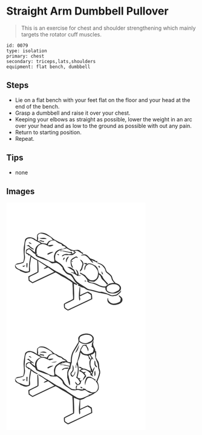 # Straight Arm Dumbbell Pullover
> This is an exercise for chest and shoulder strengthening which mainly targets the rotator cuff muscles.

``` 
id: 0079 
type: isolation 
primary: chest 
secondary: triceps,lats,shoulders 
equipment: flat bench, dumbbell 
``` 

## Steps

 - Lie on a flat bench with your feet flat on the floor and your head at the end of the bench.
 - Grasp a dumbbell and raise it over your chest.
 - Keeping your elbows as straight as possible, lower the weight in an arc over your head and as low to the ground as possible with out any pain.
 - Return to starting position.
 - Repeat.

## Tips

 - none

## Images

<svg width="368" height="300" viewBox="0 0 276 225" xmlns="http://www.w3.org/2000/svg">
  <g fill="#FFF">
    <path d="M0 0h276v225H0V0m61.24 63.96c-.55 3.33-.19 6.73-.32 10.09-.57-.06-1.7-.18-2.27-.25-2.86-3.46-7.56-4.43-11.78-5.12-3.98-.09-9.4 1.7-10.01 6.23-.86 4.37-1.6 8.77-2.2 13.19-1.67 9.72 2.49 19.84-1.26 29.32-3.36 1.46-6.88 2.6-10.57 2.77-2.7.5-6.41 2.56-5.51 5.85.25 5.98 7.65 6.06 11 9.71 2.89.94 5.62 2.36 8.54 3.21 3.3.6 6.46-.87 9.58-1.7 1.61-4.85-.52-9.87.53-14.77.56-5.11 1.7-10.13 2.33-15.23 1 .72 2 1.42 3 2.14 2.46 2.47 6.02 3.43 9.02 5.1.3 7.51.57 15.03.36 22.55-6.01 2.98-11.98 6.04-17.99 9.03 0 2.87.26 5.72.67 8.56 2.49 1.67 5.01 3.3 7.56 4.89 13.98-6.57 28-13.07 41.94-19.74 1.63-.59 3.51-2.1 5.22-.9 4.2 2.37 8.07 5.28 12.31 7.6 6.84 3.4 13.28 7.57 19.57 11.9.56 6.57.87 13.17.9 19.77-.01 4.26.99 8.55.28 12.79-5.71 3.46-12.15 5.6-17.75 9.24-.43 2.77-.17 5.63.35 8.37 2.09 2.14 4.77 3.65 7.38 5.06 3.57-.94 6.73-3.08 10.16-4.47 12.66-6.24 25.68-11.74 38.19-18.28-.12-3.47-.38-6.94-1.14-10.33-2.52-1.36-4.77-3.27-7.45-4.29-5.41 1.64-10.31 4.8-15.6 6.86.18-5.21.35-10.43.13-15.64l-1.01-.36c-.87 8.89-2.48 18.02-.46 26.87 3.04-1.99 1.13-5.58.68-8.39 5.08-2.56 10.3-4.82 15.46-7.2 2.28 1.42 4.75 2.63 6.72 4.47.41 2.36.44 4.77.56 7.17-15.4 7.19-30.7 14.62-46.19 21.63-1.86-1.32-3.8-2.52-5.57-3.95-.92-2.05-.29-4.45-.4-6.63 6.16-2.81 12.14-5.97 18.13-9.1.92-10.41-.44-20.81-.33-31.23 2.03 1 4.12 1.95 6.42 2.14l-.1-.92c-.16-.34-.48-1.01-.64-1.34-5.8-2.45-9.97-7.38-15.59-10.11-2.52-1.26-4.53-3.3-6.93-4.74-9.51-5.58-19.7-9.93-28.73-16.33-4.03-3.1-8.91-4.78-12.94-7.86-8.12-5.71-17.26-9.84-25.09-15.97-2.39-2.15-5.29-3.59-7.88-5.48l-2.48-.52c0-1.49-.05-2.98.08-4.46 1.53-1.21 3.25-2.16 4.82-3.32 4.79 2.42 7.3 7.88 12.51 9.82.16 5.97 6.77 6.73 10.99 8.81 5.02 1.63 9.87 3.76 15 5.01 2.67 1.39 4.56 4.05 7.53 4.92 2.97-.34 5.91-1.57 8.93-1.03 4.76 1.72 8.22 5.5 11.33 9.32.79.87.4 2.14.56 3.2 2.03 2.41 3.97 4.91 6.05 7.29 2.49 2.81 6.4 3.36 9.67 4.83 2.9 2.45 4.88 5.8 6.5 9.2 2.25 3.79 5.4 7.04 9.22 9.29-.26.18-.77.54-1.03.72-.02.2-.04.61-.06.81 3.44 1.18 6.35 3.6 9.98 4.24 3.46.41 5.42 3.91 8.78 4.54 5.78 1.22 11.57 2.42 17.25 4.1 7.38 2.34 15.28 2.47 22.61 5 3.6 1.55 7.25 4.05 11.37 3.29 3.37-.59 7.19-.65 9.73-3.29 2.37-2.3 5.99-4.16 5.77-7.98-2.49 2.4-4.92 4.89-7.71 6.96-2.24 1.79-5.24 1.88-7.93 2.48-3.96.99-7.12-2.26-10.8-3.03-3.81-1.89-8.03-2.79-12.11-3.83-5.88.67-11.34-2.01-16.97-3.19-4.23-1.25-9-1.2-12.65-3.96-6.91-4.97-14.98-8.42-20.96-14.62-3.3-3.94-5.19-8.88-8.57-12.77-3.04-1.76-6.73-2.09-9.66-4.08-2.9-2.66-5.06-6.02-6.54-9.66-3.41-6.7-10.64-9.77-16.46-13.95-.98-5.75-.8-13.03 4.25-16.93 4.84-4.39 11.71-4.74 17.61-6.93 3.19 1.61 6.64 2.9 9.23 5.46 2.61-1.52 6.81.13 5.58 3.76 1.14-1.38 2.08-2.91 2.89-4.51 5.94-.55 10.06 4.61 15.21 6.64.08-.81.16-1.63.23-2.44-4.02-.28-5.44-4.96-9.28-5.54-3.03-.79-6.14.08-9.11.72-1.43-.37-2.87-.72-4.31-1.05-3.84-2.09-8.39-3.36-10.88-7.25-3.16-1.75-6.18-3.72-9.01-5.99-5.33-1.92-10.12-4.91-15.15-7.44-4.28-4.36-9.64-7.31-14.65-10.71-5.82-2.91-14.39-4.29-18.64 1.89m45.71 30.79c.05.38.16 1.14.21 1.52 1.27-.18 2.53-.57 3.82-.43 6.26 2.23 13.12 2.26 19.19 5.16-2.04.45-4.07.88-6.1 1.34a14.41 14.41 0 0 0-13.47 2.48l-.08 1.91c1.81-1.03 3.6-2.06 5.4-3.11 2.45.19 4.91.35 7.36.02 2.53.1 5.07.32 7.61.21 3.04-1.01 5.39-3.38 7.44-5.74-.12-.25-.35-.75-.47-1-2.59.65-4.03 3.62-6.81 4.14-.34-1.28-.68-2.57-1.33-3.73-1.23-.04-2.36.89-3.62.43-6.4-1-12.67-2.82-19.15-3.2m-5.71 7.34c-.27 1.53 2.36 2.11 3.48 1.63.12-1.4-2.38-2.31-3.48-1.63m46.3 2.42c3.54.39 7.62-1.34 10.62 1.28 5.82 3.34 8.07 10.36 13.99 13.52.17-2.51-2.21-3.81-3.54-5.57 4.09 1.61 8.42 2.89 11.94 5.63 1.87 1.36 4.13 1.97 6.19 2.99 3.55 1.59 5.92 4.85 8.11 7.94 1.88 2.54 1.36 6.41 4.09 8.38 2.46 1.99 5.15 3.75 7.22 6.19 2.37 2.42 2.31 6.07 3.87 8.93 1.1 1.83 2.53 3.41 3.9 5.04-3.77.26-7.57.71-11.02 2.36-.89 1.08-2.12 1.69-3.36 2.26-1.15 1.43-2.51 2.85-4.54 2.41-8.63.83-15.13-6.42-23.43-7.21-3.4-.31-6.93-1.57-9.07-4.35 3.82 1.48 7.81 2.36 11.93 2.21 4.89-2.97 10.22-7.85 8.61-14.2 1.15.75 2.32 1.5 3.49 2.23 1.29 2.88 1.99 6.24 4.53 8.35 3.31 2.93 6.36 6.17 8.81 9.87.64-.65 1.27-1.29 1.9-1.95-3.86-5-9.42-9-11.38-15.23-1.97-1.92-3.37-4.59-6.19-5.39-2.5-4.9-1.59-12.16-7.58-14.6.61.04 1.85.11 2.47.15-6.23-1.93-12.47-8.33-19.21-4.3-.03-.4-.08-1.22-.1-1.63-2.02.03-4.03-.08-6.04-.21.66.76 1.32 1.51 2 2.25 1.24.12 2.5.32 3.71.61-4.7 1.9-4.55 7.4-4.63 11.61 2.43-2.6 1.42-6.8 4.06-9.19 1.77-1.94 4.28-3.79 7.06-3.05 6.57.79 11.42 6.08 14.56 11.52 2.32 4.43 1.59 9.73-.14 14.22-1.64 4.07-6.1 6.75-10.47 6.25-6.63.16-9.99-6.41-14.23-10.39-3.14-1.67-6.37-3.2-9.32-5.18.03.57.09 1.72.13 2.3 6.12 2.83 11.83 7.56 14.63 13.79l.67.06c-.45.05-1.36.16-1.82.21 1.23 3.62 5.42 3.82 8.51 4.77 5.95 1.17 11.34 4.01 16.77 6.57 3.51 1.69 7.49 1.93 11.32 2.31-.92 5.73 4.16 9.93 9.27 11 6.53 1.42 14.18.45 19.19-4.32 2.28-1.92 2.94-5.31 2.13-8.08-1.8-4.22-6.12-6.62-10.39-7.66-1.66-1.98-3.41-3.9-4.79-6.09-1.48-2.47-1.65-5.49-3.04-7.99-2.14-2.95-4.94-5.32-7.93-7.37-3.46-1.97-2.83-6.58-5.21-9.41-3.27-5.88-9.94-8.38-16.14-9.78.18-.88 1.54-1.99.6-2.82-.71-.82-1.71.18-2.49.35-2.8-3.5-7.35-4.17-11.27-5.72-2.54-1.69-3.95-4.68-6.62-6.25-3.55-2.82-8.78-1.87-12.33.38m-9.93 2.35c-3.7 1.91-7.89 3.77-10.05 7.55.11 4.35-.28 9.03 2.23 12.85.11.89 2.48 2.63 2.26.68-1.78-4.24-4.05-8.77-2.62-13.49 2.54-2.46 5.85-3.9 8.78-5.81 1.19.37 2.37.74 3.57 1.07-.38-2.02-2.03-3.57-4.17-2.85m-19.1 10.87c.22.04.67.1.89.13.05-4.33 2.93-7.49 4.82-11.1-4.91 1.25-6.62 6.43-5.71 10.97m-5.59-3.63c1.11-1.54 2.61-2.93 3.04-4.85-3.01-.65-3.27 2.72-3.04 4.85m33.48-1.49c1.1 3.36 5.07 5.62 4.58 9.44-.57 2.34-1.49 4.59-2.03 6.95-.38 2.79-3.76 4.6-2.65 7.63 1.83-1.9 4.24-3.75 4.59-6.57.4-2.77 1.45-5.36 2.34-7.99-.18-4.08-3.1-7.87-6.83-9.46m-16.33 2.82c-.91 1.23-.68 1.93.67 2.1.9-1.23.68-1.93-.67-2.1m52.91 9.92c-1 1.5 1.19 3.81 2.77 3.32.4-1.4-1.22-3.74-2.77-3.32m-62.24 1.98c4.1 2.57 8.46 4.7 12.29 7.68.51 1.24 1.02 2.49 1.53 3.74-1.62-.3-3.22-.6-4.83-.92-.41.21-1.24.64-1.65.85 5.42.23 9.24 4.27 13.86 6.51 1.93-.33 3.86-.63 5.81-.86-.7-.38-1.39-.76-2.08-1.15l-1.96 1.51c-.43-3.14-.85-6.39-2.25-9.28-1.14-1.4-2.7-2.35-4.11-3.44 1.52 3.33 4.55 6.73 3.03 10.62-2.77-2.75-4.37-6.36-6.01-9.84-2.3-1.51-4.4-3.34-6.91-4.51-2.15-.72-4.48-.68-6.72-.91m67.84 8.39c.69 2.29.06 6.28 3.3 6.46-.59-2.38-1.67-4.61-3.3-6.46m-33.79 19.74c1.42.4 2.85.77 4.3 1.1-.8-.9-1.62-1.78-2.48-2.61-.63.48-1.23.98-1.82 1.51m68.31 27.69c-.12 2.59 2.21 3.94 3.57 5.79.59 2.44-.33 4.81-1.13 7.07-5.28 3.21-12.14 5.36-18.03 2.56-2.91-2.01-6.18-5.05-5.48-8.96-.3-.1-.89-.31-1.19-.41-.27 2.19-.69 4.5.22 6.61 1.01 2.81 3.8 4.33 6.36 5.5 5.65 2.19 12.16 1.3 17.49-1.37 3.02-1.45 5.68-4.41 5.48-7.95.06-4.31-4.23-6.63-7.29-8.84z"/>
    <path d="M62.46 66.87c-.83-2.96 2.17-4.76 4.41-5.82 7.4-.17 13.73 3.85 20.04 7.11 2.33 1.24 3.6 3.64 5.19 5.63-2.6.68-5.16 1.5-7.7 2.4-1.36 1.94-2.93 3.74-4.39 5.62-3.42-1.46-7.3-1.01-10.74-2.03-1.43-2.67-4.8-3.21-7.23-4.67 1.37-2.61 1.43-5.49.42-8.24m2.8 3.59c4.5 2.33 9.91 1.34 14.81 1.63-3.83-4.16-9.93-1.5-14.81-1.63m.13 5.15c3.05 1.2 6.27 1.85 9.46 2.57-.19-1.04-.38-2.08-.56-3.11l-.21 1.27c-2.8-.17-6.47-3.43-8.69-.73zM40.57 72.56c2.01-1.99 5.13-1.35 7.65-2.09 2.06.52 4.11 1.17 5.88 2.38 4.37 2.81 9.05 5.08 13.69 7.4.02.21.04.63.05.84-3.8 1.9-7.7 4.27-9.52 8.31-1.67 2.79-1.35 6.11-1.47 9.22-3.91-2.74-7.32-6.14-11.44-8.58-2.15 1.21-4.4 2.24-6.48 3.56-.03 2.15-.42 4.31-.16 6.45.85 1.43 2.73 1.75 4.08 2.56.14.39.41 1.17.54 1.56 1.57.21 3.13.52 4.67.91-.7 4.62-1.96 9.14-2.47 13.8-1.03 5.51-.47 11.14-.74 16.71-6.57 2.88-12.71-1.79-18.82-3.63-3.97-1.31-7.81-4.23-8.04-8.74 5.35-1.58 11.02-1.94 16.12-4.39 2.09-4.28 3.5-9.2 2.61-13.97-1.17-6.78.35-13.59.41-20.38 0-4.18.68-8.61 3.44-11.92m3.8 6.29c1.14 2.27 3.66 2.57 5.85 3.15-1.62-1.63-3.21-3.74-5.85-3.15m-4.65 6.56c1.76.35 3.92.1 5.12 1.71 2.58 2.6 5.63 4.86 9.16 5.96l.4-1.19c-3.54-2.32-7.25-4.45-9.89-7.87-1.62.35-3.2.91-4.79 1.39m.23 34.45c.45 2.93-1.2 6.82 1.16 9.07.94-2.9.5-6 .87-8.99l-2.03-.08m-8.38 5.75c.93.61 1.88 1.2 2.84 1.77 1.18-1.03 2.38-2.03 3.57-3.05-2.15.38-4.29.77-6.41 1.28z"/>
    <path d="M82.56 84.52c.23-6.85 7.96-11.1 14.11-9.14 3.62 2.63 7.11 5.82 11.78 6.32l-.18 1.01 1.07-.44c.53 1.05 1.09 2.1 1.64 3.14 2.77.24 5.66 1.1 7.42 3.4-1.33.39-2.5 1.08-3.53 1.99-1.02.4-2.04.8-3.06 1.19-.71-.1-1.42-.19-2.12-.28-4.24.8-8.39 2.35-11.47 5.47-1.76 2.03-2.55 4.63-3.37 7.13-1.29 4.34 1.26 8.61-.04 12.97-6.56.63-11.96-3.96-17.73-6.34-4.05-2.79-9.18-2.75-13.29-5.37-2.9.3-2.26-2.67-2.73-4.55-.59.89-1.16 1.8-1.76 2.68.09-1.24.33-2.46.89-3.58-.94-5.66.19-12.37 5.08-15.97 3.59-3.34 9.23-2.56 13.32-.6 2.38 1.43 4.95 2.47 7.54 3.44 2.58-.64 5.26-1.19 7.42-2.86-3.63-1.24-7.31.55-10.99.39m-1.42 17.32l.92 1.16H83c3.41-1.98 7.34-3.03 10.48-5.46-4.41.23-9.01 1.18-12.34 4.3zM63.05 115.22c5.53 4.16 11.73 7.33 17.11 11.71-2.13 1.31-4.74 2.09-6.1 4.36 3.12-.53 5.96-1.96 8.86-3.12 3.94 3.07 8.2 5.7 12.01 8.94-14.23 6.93-28.66 13.43-42.92 20.3-2-1.46-4.58-2.4-6.02-4.48-.19-1.87-.67-3.89-.04-5.72 5.69-3.5 12.2-5.59 17.71-9.39.46-7.53.01-15.09-.61-22.6zM199.15 167.75c2.67-4.38 7.96-6.02 12.81-6.36 4.33-.18 9.38.86 11.99 4.65 2.04 2.87.38 7.07-2.77 8.34-3.89 1.61-7.71 4.57-12.16 3.75-3.53-.52-7.35-1.75-9.62-4.68-.41-1.87-.21-3.81-.25-5.7z"/>
  </g>
  <g fill="#333">
    <path d="M61.24 63.96c4.25-6.18 12.82-4.8 18.64-1.89 5.01 3.4 10.37 6.35 14.65 10.71 5.03 2.53 9.82 5.52 15.15 7.44 2.83 2.27 5.85 4.24 9.01 5.99 2.49 3.89 7.04 5.16 10.88 7.25 1.44.33 2.88.68 4.31 1.05 2.97-.64 6.08-1.51 9.11-.72 3.84.58 5.26 5.26 9.28 5.54-.07.81-.15 1.63-.23 2.44-5.15-2.03-9.27-7.19-15.21-6.64-.81 1.6-1.75 3.13-2.89 4.51 1.23-3.63-2.97-5.28-5.58-3.76-2.59-2.56-6.04-3.85-9.23-5.46-5.9 2.19-12.77 2.54-17.61 6.93-5.05 3.9-5.23 11.18-4.25 16.93 5.82 4.18 13.05 7.25 16.46 13.95 1.48 3.64 3.64 7 6.54 9.66 2.93 1.99 6.62 2.32 9.66 4.08 3.38 3.89 5.27 8.83 8.57 12.77 5.98 6.2 14.05 9.65 20.96 14.62 3.65 2.76 8.42 2.71 12.65 3.96 5.63 1.18 11.09 3.86 16.97 3.19 4.08 1.04 8.3 1.94 12.11 3.83 3.68.77 6.84 4.02 10.8 3.03 2.69-.6 5.69-.69 7.93-2.48 2.79-2.07 5.22-4.56 7.71-6.96.22 3.82-3.4 5.68-5.77 7.98-2.54 2.64-6.36 2.7-9.73 3.29-4.12.76-7.77-1.74-11.37-3.29-7.33-2.53-15.23-2.66-22.61-5-5.68-1.68-11.47-2.88-17.25-4.1-3.36-.63-5.32-4.13-8.78-4.54-3.63-.64-6.54-3.06-9.98-4.24.02-.2.04-.61.06-.81.26-.18.77-.54 1.03-.72-3.82-2.25-6.97-5.5-9.22-9.29-1.62-3.4-3.6-6.75-6.5-9.2-3.27-1.47-7.18-2.02-9.67-4.83-2.08-2.38-4.02-4.88-6.05-7.29-.16-1.06.23-2.33-.56-3.2-3.11-3.82-6.57-7.6-11.33-9.32-3.02-.54-5.96.69-8.93 1.03-2.97-.87-4.86-3.53-7.53-4.92-5.13-1.25-9.98-3.38-15-5.01-4.22-2.08-10.83-2.84-10.99-8.81-5.21-1.94-7.72-7.4-12.51-9.82-1.57 1.16-3.29 2.11-4.82 3.32-.13 1.48-.08 2.97-.08 4.46l2.48.52c2.59 1.89 5.49 3.33 7.88 5.48 7.83 6.13 16.97 10.26 25.09 15.97 4.03 3.08 8.91 4.76 12.94 7.86 9.03 6.4 19.22 10.75 28.73 16.33 2.4 1.44 4.41 3.48 6.93 4.74 5.62 2.73 9.79 7.66 15.59 10.11.16.33.48 1 .64 1.34l.1.92c-2.3-.19-4.39-1.14-6.42-2.14-.11 10.42 1.25 20.82.33 31.23-5.99 3.13-11.97 6.29-18.13 9.1.11 2.18-.52 4.58.4 6.63 1.77 1.43 3.71 2.63 5.57 3.95 15.49-7.01 30.79-14.44 46.19-21.63-.12-2.4-.15-4.81-.56-7.17-1.97-1.84-4.44-3.05-6.72-4.47-5.16 2.38-10.38 4.64-15.46 7.2.45 2.81 2.36 6.4-.68 8.39-2.02-8.85-.41-17.98.46-26.87l1.01.36c.22 5.21.05 10.43-.13 15.64 5.29-2.06 10.19-5.22 15.6-6.86 2.68 1.02 4.93 2.93 7.45 4.29.76 3.39 1.02 6.86 1.14 10.33-12.51 6.54-25.53 12.04-38.19 18.28-3.43 1.39-6.59 3.53-10.16 4.47-2.61-1.41-5.29-2.92-7.38-5.06-.52-2.74-.78-5.6-.35-8.37 5.6-3.64 12.04-5.78 17.75-9.24.71-4.24-.29-8.53-.28-12.79-.03-6.6-.34-13.2-.9-19.77-6.29-4.33-12.73-8.5-19.57-11.9-4.24-2.32-8.11-5.23-12.31-7.6-1.71-1.2-3.59.31-5.22.9-13.94 6.67-27.96 13.17-41.94 19.74-2.55-1.59-5.07-3.22-7.56-4.89-.41-2.84-.67-5.69-.67-8.56 6.01-2.99 11.98-6.05 17.99-9.03.21-7.52-.06-15.04-.36-22.55-3-1.67-6.56-2.63-9.02-5.1-1-.72-2-1.42-3-2.14-.63 5.1-1.77 10.12-2.33 15.23-1.05 4.9 1.08 9.92-.53 14.77-3.12.83-6.28 2.3-9.58 1.7-2.92-.85-5.65-2.27-8.54-3.21-3.35-3.65-10.75-3.73-11-9.71-.9-3.29 2.81-5.35 5.51-5.85 3.69-.17 7.21-1.31 10.57-2.77 3.75-9.48-.41-19.6 1.26-29.32.6-4.42 1.34-8.82 2.2-13.19.61-4.53 6.03-6.32 10.01-6.23 4.22.69 8.92 1.66 11.78 5.12.57.07 1.7.19 2.27.25.13-3.36-.23-6.76.32-10.09m1.22 2.91c1.01 2.75.95 5.63-.42 8.24 2.43 1.46 5.8 2 7.23 4.67 3.44 1.02 7.32.57 10.74 2.03 1.46-1.88 3.03-3.68 4.39-5.62 2.54-.9 5.1-1.72 7.7-2.4-1.59-1.99-2.86-4.39-5.19-5.63-6.31-3.26-12.64-7.28-20.04-7.11-2.24 1.06-5.24 2.86-4.41 5.82m-21.89 5.69c-2.76 3.31-3.44 7.74-3.44 11.92-.06 6.79-1.58 13.6-.41 20.38.89 4.77-.52 9.69-2.61 13.97-5.1 2.45-10.77 2.81-16.12 4.39.23 4.51 4.07 7.43 8.04 8.74 6.11 1.84 12.25 6.51 18.82 3.63.27-5.57-.29-11.2.74-16.71.51-4.66 1.77-9.18 2.47-13.8a41.4 41.4 0 0 0-4.67-.91c-.13-.39-.4-1.17-.54-1.56-1.35-.81-3.23-1.13-4.08-2.56-.26-2.14.13-4.3.16-6.45 2.08-1.32 4.33-2.35 6.48-3.56 4.12 2.44 7.53 5.84 11.44 8.58.12-3.11-.2-6.43 1.47-9.22 1.82-4.04 5.72-6.41 9.52-8.31-.01-.21-.03-.63-.05-.84-4.64-2.32-9.32-4.59-13.69-7.4-1.77-1.21-3.82-1.86-5.88-2.38-2.52.74-5.64.1-7.65 2.09m41.99 11.96c3.68.16 7.36-1.63 10.99-.39-2.16 1.67-4.84 2.22-7.42 2.86-2.59-.97-5.16-2.01-7.54-3.44-4.09-1.96-9.73-2.74-13.32.6-4.89 3.6-6.02 10.31-5.08 15.97-.56 1.12-.8 2.34-.89 3.58.6-.88 1.17-1.79 1.76-2.68.47 1.88-.17 4.85 2.73 4.55 4.11 2.62 9.24 2.58 13.29 5.37 5.77 2.38 11.17 6.97 17.73 6.34 1.3-4.36-1.25-8.63.04-12.97.82-2.5 1.61-5.1 3.37-7.13 3.08-3.12 7.23-4.67 11.47-5.47.7.09 1.41.18 2.12.28 1.02-.39 2.04-.79 3.06-1.19 1.03-.91 2.2-1.6 3.53-1.99-1.76-2.3-4.65-3.16-7.42-3.4-.55-1.04-1.11-2.09-1.64-3.14l-1.07.44.18-1.01c-4.67-.5-8.16-3.69-11.78-6.32-6.15-1.96-13.88 2.29-14.11 9.14m-19.51 30.7c.62 7.51 1.07 15.07.61 22.6-5.51 3.8-12.02 5.89-17.71 9.39-.63 1.83-.15 3.85.04 5.72 1.44 2.08 4.02 3.02 6.02 4.48 14.26-6.87 28.69-13.37 42.92-20.3-3.81-3.24-8.07-5.87-12.01-8.94-2.9 1.16-5.74 2.59-8.86 3.12 1.36-2.27 3.97-3.05 6.1-4.36-5.38-4.38-11.58-7.55-17.11-11.71z"/>
    <path d="M65.26 70.46c4.88.13 10.98-2.53 14.81 1.63-4.9-.29-10.31.7-14.81-1.63zM65.39 75.61c2.22-2.7 5.89.56 8.69.73l.21-1.27c.18 1.03.37 2.07.56 3.11-3.19-.72-6.41-1.37-9.46-2.57zM44.37 78.85c2.64-.59 4.23 1.52 5.85 3.15-2.19-.58-4.71-.88-5.85-3.15zM39.72 85.41c1.59-.48 3.17-1.04 4.79-1.39 2.64 3.42 6.35 5.55 9.89 7.87l-.4 1.19c-3.53-1.1-6.58-3.36-9.16-5.96-1.2-1.61-3.36-1.36-5.12-1.71zM106.95 94.75c6.48.38 12.75 2.2 19.15 3.2 1.26.46 2.39-.47 3.62-.43.65 1.16.99 2.45 1.33 3.73 2.78-.52 4.22-3.49 6.81-4.14.12.25.35.75.47 1-2.05 2.36-4.4 4.73-7.44 5.74-2.54.11-5.08-.11-7.61-.21-2.45.33-4.91.17-7.36-.02-1.8 1.05-3.59 2.08-5.4 3.11l.08-1.91a14.41 14.41 0 0 1 13.47-2.48c2.03-.46 4.06-.89 6.1-1.34-6.07-2.9-12.93-2.93-19.19-5.16-1.29-.14-2.55.25-3.82.43-.05-.38-.16-1.14-.21-1.52zM81.14 101.84c3.33-3.12 7.93-4.07 12.34-4.3-3.14 2.43-7.07 3.48-10.48 5.46h-.94l-.92-1.16zM101.24 102.09c1.1-.68 3.6.23 3.48 1.63-1.12.48-3.75-.1-3.48-1.63zM147.54 104.51c3.55-2.25 8.78-3.2 12.33-.38 2.67 1.57 4.08 4.56 6.62 6.25 3.92 1.55 8.47 2.22 11.27 5.72.78-.17 1.78-1.17 2.49-.35.94.83-.42 1.94-.6 2.82 6.2 1.4 12.87 3.9 16.14 9.78 2.38 2.83 1.75 7.44 5.21 9.41 2.99 2.05 5.79 4.42 7.93 7.37 1.39 2.5 1.56 5.52 3.04 7.99 1.38 2.19 3.13 4.11 4.79 6.09 4.27 1.04 8.59 3.44 10.39 7.66.81 2.77.15 6.16-2.13 8.08-5.01 4.77-12.66 5.74-19.19 4.32-5.11-1.07-10.19-5.27-9.27-11-3.83-.38-7.81-.62-11.32-2.31-5.43-2.56-10.82-5.4-16.77-6.57-3.09-.95-7.28-1.15-8.51-4.77.46-.05 1.37-.16 1.82-.21l-.67-.06c-2.8-6.23-8.51-10.96-14.63-13.79-.04-.58-.1-1.73-.13-2.3 2.95 1.98 6.18 3.51 9.32 5.18 4.24 3.98 7.6 10.55 14.23 10.39 4.37.5 8.83-2.18 10.47-6.25 1.73-4.49 2.46-9.79.14-14.22-3.14-5.44-7.99-10.73-14.56-11.52-2.78-.74-5.29 1.11-7.06 3.05-2.64 2.39-1.63 6.59-4.06 9.19.08-4.21-.07-9.71 4.63-11.61a27.33 27.33 0 0 0-3.71-.61c-.68-.74-1.34-1.49-2-2.25 2.01.13 4.02.24 6.04.21.02.41.07 1.23.1 1.63 6.74-4.03 12.98 2.37 19.21 4.3-.62-.04-1.86-.11-2.47-.15 5.99 2.44 5.08 9.7 7.58 14.6 2.82.8 4.22 3.47 6.19 5.39 1.96 6.23 7.52 10.23 11.38 15.23-.63.66-1.26 1.3-1.9 1.95-2.45-3.7-5.5-6.94-8.81-9.87-2.54-2.11-3.24-5.47-4.53-8.35-1.17-.73-2.34-1.48-3.49-2.23 1.61 6.35-3.72 11.23-8.61 14.2-4.12.15-8.11-.73-11.93-2.21 2.14 2.78 5.67 4.04 9.07 4.35 8.3.79 14.8 8.04 23.43 7.21 2.03.44 3.39-.98 4.54-2.41 1.24-.57 2.47-1.18 3.36-2.26 3.45-1.65 7.25-2.1 11.02-2.36-1.37-1.63-2.8-3.21-3.9-5.04-1.56-2.86-1.5-6.51-3.87-8.93-2.07-2.44-4.76-4.2-7.22-6.19-2.73-1.97-2.21-5.84-4.09-8.38-2.19-3.09-4.56-6.35-8.11-7.94-2.06-1.02-4.32-1.63-6.19-2.99-3.52-2.74-7.85-4.02-11.94-5.63 1.33 1.76 3.71 3.06 3.54 5.57-5.92-3.16-8.17-10.18-13.99-13.52-3-2.62-7.08-.89-10.62-1.28m51.61 63.24c.04 1.89-.16 3.83.25 5.7 2.27 2.93 6.09 4.16 9.62 4.68 4.45.82 8.27-2.14 12.16-3.75 3.15-1.27 4.81-5.47 2.77-8.34-2.61-3.79-7.66-4.83-11.99-4.65-4.85.34-10.14 1.98-12.81 6.36zM137.61 106.86c2.14-.72 3.79.83 4.17 2.85-1.2-.33-2.38-.7-3.57-1.07-2.93 1.91-6.24 3.35-8.78 5.81-1.43 4.72.84 9.25 2.62 13.49.22 1.95-2.15.21-2.26-.68-2.51-3.82-2.12-8.5-2.23-12.85 2.16-3.78 6.35-5.64 10.05-7.55zM118.51 117.73c-.91-4.54.8-9.72 5.71-10.97-1.89 3.61-4.77 6.77-4.82 11.1-.22-.03-.67-.09-.89-.13zM112.92 114.1c-.23-2.13.03-5.5 3.04-4.85-.43 1.92-1.93 3.31-3.04 4.85z"/>
    <path d="M146.4 112.61c3.73 1.59 6.65 5.38 6.83 9.46-.89 2.63-1.94 5.22-2.34 7.99-.35 2.82-2.76 4.67-4.59 6.57-1.11-3.03 2.27-4.84 2.65-7.63.54-2.36 1.46-4.61 2.03-6.95.49-3.82-3.48-6.08-4.58-9.44zM130.07 115.43c1.35.17 1.57.87.67 2.1-1.35-.17-1.58-.87-.67-2.1zM39.95 119.86l2.03.08c-.37 2.99.07 6.09-.87 8.99-2.36-2.25-.71-6.14-1.16-9.07zM31.57 125.61c2.12-.51 4.26-.9 6.41-1.28-1.19 1.02-2.39 2.02-3.57 3.05-.96-.57-1.91-1.16-2.84-1.77zM182.98 125.35c1.55-.42 3.17 1.92 2.77 3.32-1.58.49-3.77-1.82-2.77-3.32zM120.74 127.33c2.24.23 4.57.19 6.72.91 2.51 1.17 4.61 3 6.91 4.51 1.64 3.48 3.24 7.09 6.01 9.84 1.52-3.89-1.51-7.29-3.03-10.62 1.41 1.09 2.97 2.04 4.11 3.44 1.4 2.89 1.82 6.14 2.25 9.28l1.96-1.51c.69.39 1.38.77 2.08 1.15-1.95.23-3.88.53-5.81.86-4.62-2.24-8.44-6.28-13.86-6.51.41-.21 1.24-.64 1.65-.85 1.61.32 3.21.62 4.83.92-.51-1.25-1.02-2.5-1.53-3.74-3.83-2.98-8.19-5.11-12.29-7.68zM188.58 135.72c1.63 1.85 2.71 4.08 3.3 6.46-3.24-.18-2.61-4.17-3.3-6.46zM154.79 155.46c.59-.53 1.19-1.03 1.82-1.51.86.83 1.68 1.71 2.48 2.61-1.45-.33-2.88-.7-4.3-1.1zM223.1 183.15c3.06 2.21 7.35 4.53 7.29 8.84.2 3.54-2.46 6.5-5.48 7.95-5.33 2.67-11.84 3.56-17.49 1.37-2.56-1.17-5.35-2.69-6.36-5.5-.91-2.11-.49-4.42-.22-6.61.3.1.89.31 1.19.41-.7 3.91 2.57 6.95 5.48 8.96 5.89 2.8 12.75.65 18.03-2.56.8-2.26 1.72-4.63 1.13-7.07-1.36-1.85-3.69-3.2-3.57-5.79z"/>
  </g>
</svg>

<svg width="368" height="300" viewBox="0 0 276 225" xmlns="http://www.w3.org/2000/svg">
  <g fill="#FFF">
    <path d="M0 0h276v225H0V0m143.26 41.31c-1.85 3.53 1.51 7.73-1.06 10.96-3.13 4.92-5.95 10.02-8.99 15-4.33 7.08-5.57 15.59-5.43 23.76-2.11-.24-4.43-.15-6.27-1.36-1.49-1.59-2.42-3.82-4.63-4.56-2.72-1.1-4.77-3.24-7.14-4.86-3.44-1.48-7.17-2.46-10.02-5.03-5.65-1.28-8.7-6.64-13.72-9.09-4.7-3.43-9.92-6.76-16-6.49-3.6-.64-6.55 1.77-8.73 4.32-.56 3.48-.21 7.04-.49 10.55-3.26-1.63-5.98-4.26-9.68-4.96-4.61-1.77-10.79-.87-13.67 3.4-1.73 7.2-3.09 14.58-3.23 22 .59 7.66 1.76 15.57-.87 23.01-3.5.73-6.88 1.97-10.46 2.28-2.72.44-6.28 2.52-5.49 5.77.04 5.95 7.56 6.13 10.89 9.69 2.92 1.04 5.7 2.44 8.69 3.27 3.14.49 6.32-.57 9.15-1.84 2.07-3.38.41-7.57.5-11.27.57-6.23 1.7-12.41 2.92-18.54 1.38 1.09 2.77 2.17 4.07 3.36 2.5 1.11 4.87 2.47 7.26 3.78.53-.42 1.06-.85 1.59-1.27-8.26-3.38-14.16-10.63-22.43-13.96.02-1.35 0-2.71.13-4.06 1.52-1.26 3.26-2.22 4.85-3.39 4.09 2.16 6.34 6.55 10.42 8.78 2.88 1.23 2.4 5.3 5.22 6.61 7.38 3.29 15.02 6.05 22.77 8.31 1.71.76 3.02 2.16 4.48 3.29 4.2.43 8.42.44 12.62.06 1.99 1.98 4.58 3.21 6.52 5.25 2.14 2.31 5.1 4.48 4.89 7.97 3.52 5.66 9.88 8.21 15.03 12.07 3.75 2.88 8.83 2.51 13.19 1.53 3.38-.77 6.51 1.81 9.9 1.31 2.05-.33 4.06-.86 6.09-1.3 4.68 3.12 9.52 6.82 15.46 6.68-3.03 1.31-6.08 3.07-9.52 2.29.57.28 1.71.82 2.28 1.1-5.44 2.16-10.51 5.45-16.38 6.38-2.86.85-5.81-.27-8.32-1.63-6.18-3.52-12.2-7.33-18.05-11.38-4.52-3.98-10.14-6.31-15.29-9.33-9.92-4.27-18.25-11.32-27.83-16.17-5.05-3.43-10.11-6.88-15.57-9.63 1.04 1.93 2.54 3.55 4.55 4.47 4.68 2.29 8.57 5.81 13 8.49-2.35 1.16-4.97 2.07-6.52 4.34 3.17-.43 6.01-1.92 8.93-3.1 4.08 2.97 8.18 5.93 12.26 8.91-14.35 6.82-28.78 13.49-43.12 20.33-1.91-1.24-3.91-2.35-5.66-3.81-.76-1.98-.91-4.37-.39-6.42 5.72-3.44 12.17-5.61 17.73-9.34.35-7.32.16-14.71-.68-21.99-.71-1.95-1.51 1.01-1.47 1.74-.02 6.47.4 12.94.21 19.41-6 3.02-11.99 6.07-18.02 9.04-.03 2.88.16 5.75.63 8.6 2.49 1.66 5 3.3 7.55 4.88 13.49-6.34 27.02-12.58 40.45-19.04 1.8-.78 3.54-1.81 5.49-2.12 5.02 2.34 9.32 6.01 14.27 8.52 6.58 3.21 12.5 7.55 18.77 11.3 1.07 10.9 1.05 21.87 1.47 32.8-5.94 3.19-12.29 5.66-18 9.24-.41 2.77-.14 5.63.41 8.36 2.11 2.14 4.8 3.67 7.43 5.08 2.53-.7 4.78-2.12 7.18-3.16 13.63-6.58 27.45-12.76 41.03-19.46-.08-3.51-.33-7.03-1.04-10.48-2.5-1.42-4.84-3.14-7.45-4.35-5.42 1.73-10.35 4.79-15.62 6.93.27-5.91.11-11.82.25-17.73 3.28-.78 6.5-1.83 9.35-3.69 6.41-3.61 13.94-5.25 19.68-9.97 3.07-1.86 6.32-4.15 7.37-7.79 1.06-5.09-.02-10.43-2.41-15 1.91-5.27 4.4-10.39 5.44-15.94.75-3.78-.47-7.5-1.75-11.01.16-4.02-.37-8.02-1.37-11.9-2.07-2.91-3.67-6.12-5.47-9.19 1.15-3.8.69-7.76.77-11.65l-1.68-.24c.7-4.88-3.6-8.3-4.13-12.91-.49-2.48.54-4.9.89-7.32-2.81 2.42-4.35 5.85-3.44 9.56-.44.45-.89.9-1.33 1.34 1.46 1.38 3.15 2.58 4.28 4.27.5 2.36-.34 4.67-1.05 6.89-4.66 2.89-10.36 5.1-15.88 3.61-3.87-.71-6.06-4.37-8.23-7.28 1.43-3.16 3.26-6.12 5.2-9l3.99-.06c3.03 3.06 4.34 7.14 5.23 11.25 2.48-3.99-.67-8.36-3.22-11.42.28-.46.85-1.38 1.14-1.84-2.69.36-5.41.46-8.08.9-2.31 4-5.98 7.87-5.55 12.82l-.74-.37c-1.16 7.13-3.41 13.99-5.08 20.99-1.89 3.45-2.64 7.28-3.13 11.14.28.06.85.19 1.13.25.12-2.4.33-4.79.74-7.16 4.66 7.42 1.91 16.74.25 24.71-.28.39-.84 1.17-1.13 1.56 3.87 2.03 5.87 5.91 7.79 9.62-.92 1.87-2.45 3.25-4.15 4.39-1.94-1.72-3.48-3.8-5.19-5.73-.5 3.13 1.63 5.57 4.26 6.84 2.45.6 4.14-1.55 6-2.71.49-1.76 1.07-3.48 1.59-5.23.72-.6 1.44-1.21 2.16-1.81-.29-.04-.87-.13-1.16-.17-.38.49-1.16 1.47-1.55 1.96a65.078 65.078 0 0 1-3.51-3.54l2.28-.52c-.26-.47-.79-1.41-1.05-1.89-.36.2-1.08.58-1.44.78-1.12-.88-2.25-1.74-3.37-2.61 2.75-7.99 3.24-16.74 1.44-24.99-.54-2.57-1.33-5.33.02-7.79 2.34-5.19 4.15-10.64 4.57-16.36 1.48 2.25 3.63 3.96 6.12 4.97 3.01 1.47 6.66.76 9.55 2.57.5 2.31 1.24 4.55 1.95 6.79.74-.51 1.47-1.02 2.2-1.55-1.09-1.95-2.19-3.9-3.41-5.76.4-.49 1.21-1.45 1.61-1.93 1.33 1.84 2.54 3.75 3.86 5.6-1.34 2.36-3.26 4.47-3.9 7.18-.51 3.61-.03 7.3.91 10.82-.4-.24-1.19-.7-1.59-.93 3.18 1.87 2.57 6.06 3.56 9.11-5.11-.28-8.89-4.48-14.03-4.57-3.64.01-5.95-4.71-9.7-3.36l-.2 1.02c1.86.85 3.75 1.67 5.59 2.58-1.14.85-2.3 1.67-3.31 2.68-.51.22-1.54.65-2.05.87.3 1.46 2.06 1.67 3.17 2.31 3.75 1.33 6.11 4.73 8.67 7.58-1.57 3.03-4.04 5.78-4 9.41 2.3-2.63 4.35-5.47 6.53-8.2-1.11-2.01-2.29-3.97-3.59-5.86 1.09-.89 2.15-1.81 3.21-2.74-1.74.19-3.44.52-5.13.91-1.87-1.34-3.85-2.5-5.86-3.6 2.88-1.32 6.09-2.63 9.24-1.34 4.51 1.83 9.18 4.48 11.41 9.03-.86.18-1.73.35-2.59.52 2.52.93 4.7 2.55 7.06 3.82-.59-1.26-1.22-2.49-1.88-3.7.9-1.72 1.38-3.61 1.76-5.51.71-3.41 2.84-6.37 3.23-9.88-2.41 2.31-3.48 5.58-5.35 8.29.09-.9.26-2.71.35-3.61-.35-.41-1.07-1.22-1.42-1.63-.42-1.32-.85-2.62-1.31-3.91-1.41-3.58-.76-7.32-.33-11 .9-1.52 1.68-3.1 2.45-4.69.7.6 2.12 1.79 2.83 2.39-.41-3.1-2.42-5.52-4.66-7.53-.08-.84-.15-1.67-.2-2.51 3.29-.42 6.21-2.35 7.65-5.38 1.53 3.3.53 7 .94 10.47 1.05 4.55 3.4 8.66 4.84 13.08.91 3.35.41 6.93 1.52 10.24.64 2.5 1.93 5.01 1.38 7.65-.93 5.35-3.05 10.38-5.11 15.37l-1.74 1.8c5.82 4.8 6.54 14.88.55 19.81-3.44 1.58-7.78 2.71-11.16.35-3.08-2.32-7.8-1.91-9.71-5.68-1.81-.39-3.64-.75-5.47-1.03.33.51.99 1.52 1.31 2.03-4.31.27-8.53-.71-12.82-.98-.37-.48-.73-.97-1.09-1.45 1.22-1.84 1.61-4.01 1.45-6.19-1.81 1.61-3.21 4.11-2.14 6.54-.03.54-.1 1.64-.13 2.19-3.5-.33-7.36-.22-10.34-2.39-3.92-2.62-8.07-5.12-11.1-8.82-1.9-2.29-2.54-5.34-4.4-7.66-3.49-5.1-9.54-7.29-14.05-11.28l-.88.18c-.94-4.68-.65-9.82 1.4-14.16 3.83-6.17 11.39-7.32 17.76-9.31 3.47-1.06 6.58 1.44 9.93 2-.24 1.6-.46 3.2-.65 4.81-6.2-1.37-12.42-2.83-18.77-3.23.03.35.09 1.04.13 1.39 1.85-.19 3.77-.58 5.56.16 4.08 1.56 8.58 1.3 12.63 3-1.58 4.14-4.27 8.03-4.33 12.6-.08 3.11 0 6.21-.14 9.32 2.23 4.98 2.13 10.85 5.2 15.42 1.62-6.36-1.74-12.49-2.47-18.74-1.65-4.34-.47-8.97 1.72-12.88l1.52-.88c1.02-4.38 1.54-8.88 3.15-13.1-.23-8.66 1.17-17.75 6.38-24.92 3.12-5.03 6.89-9.92 8.05-15.86 7.13 6.23 18.8 6.12 26.02.15 3.26-2.32 4.11-7.38 1.64-10.55-3.54-5.09-10.34-6.41-16.14-5.69-4.85.65-10.1 2.61-12.61 7.09m-6.7 31.07c5.6-3.61 6.63-10.65 8.21-16.59-2.87 5.46-5.49 11.06-8.21 16.59m38.47 15.07c-.2 3.23-.99 6.8.71 9.77.93 1.66 2.31 4.19 4.61 3.17-1.29-2.37-3.64-4.42-3.59-7.32-.1-2-.11-4.15-1.73-5.62m-43.42 8.97c-.24 3.22.14 6.45-.08 9.67-.94 3.2-5.31 5.2-4.1 9.04.25 2.1 2.3 4.92 4.57 4.11 2.98-2.66 5.29-6.33 4.59-10.5-1.19 3.21-1.86 6.78-4.67 9.06-1.54-1.19-3.29-2.61-2.89-4.82 1.24-2.11 3.3-3.71 4.13-6.06.5-3.54.72-7.49-1.55-10.5m-20.98 8.37l-.12 1.92c1.8-1.01 3.59-2.04 5.38-3.08 1.67.09 3.36.23 5.04.14 1.03-.18 3.27-.8 1.79-2.09-4.31-.43-8.65.35-12.09 3.11m64.2 13.69c3.55-2.3 1.4-7.34 1.51-10.81-2.99 2.73-1.1 7.28-1.51 10.81m-15.65 2.49c-1.84 3.33-3.2 7.05-3.47 10.87l-1.76.2c.46.02 1.38.04 1.84.05.15 1.5.3 3.01.51 4.5.71-4.95 2.03-10.16 5.05-14.19 5.33-2.14 11.15 1.13 14.76 5.06.53-.57 1.05-1.14 1.58-1.72-3.21-2.15-6.86-3.52-10.04-5.72-2.86-.71-6.01-1.03-8.47.95m-12.2 18.53c-.36 1.81 2.64 3.1 4.13 2.49 0-1.56-2.69-2.82-4.13-2.49z"/>
    <path d="M147.71 39.62c4.57-2.79 10.23-4.13 15.5-2.79 3.25.73 6.68 2.68 7.65 6.09.5 2.89-1.41 5.6-4.01 6.68-3.51 1.46-6.88 3.92-10.87 3.59-4.16-.18-8.21-1.96-11.06-5.01.09-3.07.01-6.55 2.79-8.56zM63.83 62.72c2.6-2.01 6.06-1.63 9.06-.97 4.83 1.19 9.01 3.97 13.46 6.07 2.59 1.24 4.05 3.76 5.74 5.93-2.59.7-5.15 1.54-7.68 2.44-1.37 1.93-2.93 3.71-4.39 5.56-3.34-1.12-6.84-1.49-10.34-1.44-1.31-3.06-4.98-3.63-7.57-5.22 2.94-3.93-1.73-8.85 1.72-12.37m2.61 8.55c4.55.75 9.17.9 13.77.83-3.64-3.65-9.45-2.58-13.77-.83m-.9 3.03c1.68 3.37 6.08 2.76 9.16 3.81l-.24-2.17c-3.02-.3-5.94-1.15-8.92-1.64zM40.59 72.52c2.05-1.93 5.17-1.32 7.69-2.06 7.41 2.22 13.36 7.69 20.71 10.18-4.27 1.82-8.55 4.41-10.64 8.74-1.67 2.79-1.39 6.13-1.33 9.24-2.24-1.51-4.37-3.17-6.53-4.79-.34-.7-1.03-2.12-1.37-2.83 1.83.79 3.68 1.49 5.57 2.11-1.03-2.24-3.36-3.16-5.27-4.47-2-1.26-3.52-3.11-5.12-4.82-1.51.62-3.03 1.18-4.57 1.72 3.86-.71 6.06 2.74 8.82 4.68-.53.33-1.05.66-1.58.99-2.69-2.04-5.58 1.34-8.08 2.42-.09 2.12-.3 4.24-.22 6.36 1.04 1.33 2.73 1.89 4.14 2.71.16.37.48 1.1.65 1.46 1.49.22 3.06.31 4.41 1.09-.31 4.34-1.77 8.52-2.19 12.86-1.06 5.79-.61 11.69-.86 17.54-6.56 2.72-12.64-1.85-18.74-3.67-4-1.28-7.81-4.25-8.15-8.74 5.38-1.62 11.11-1.96 16.22-4.47 2.02-4.28 3.55-9.14 2.57-13.89-1.06-7 .31-14.02.45-21.03 0-4 .79-8.19 3.42-11.33m3.74 6.28c1.21 2.21 3.67 2.66 5.89 3.2-1.65-1.61-3.23-3.71-5.89-3.2m-4.42 41.03c-.01 2.77-.02 5.54-.01 8.32.42.1 1.24.31 1.66.41.11-2.89.14-5.78.36-8.66-.5-.02-1.51-.05-2.01-.07m-8.46 5.86c.81.57 1.65 1.08 2.53 1.53 1.49-.78 2.81-1.82 4.16-2.81-2.25.31-4.49.73-6.69 1.28z"/>
    <path d="M82.51 84.54c.38-6.83 7.79-11 14.04-9.25 2.87 1.94 5.44 4.39 8.72 5.67 2.65.16 5.03 1.32 6.26 3.76 2.4 1.13 4.86 2.18 7.04 3.7-2.15.33-4.33.41-6.48.73-4.92 1.11-8.85 4.44-12.93 7.2-2.5 1.93-3.34 5.17-4.35 8.01-1.19 4.34 1.33 8.61-.03 12.95-6.33.56-11.57-3.71-17.11-6.07-4.92-3.02-10.76-3.71-15.84-6.39-.61-3.01-1.98-5.86-2.06-8.97.13-5.83 3.45-11.94 9.22-13.87 6.33-1.33 11.48 3.1 17.13 4.98 2.6-.64 5.26-1.25 7.52-2.78-3.65-1.41-7.4.49-11.13.33m6.34 6.65c3.88.14 8.31.72 11.58-1.87-3.87.57-7.71 1.32-11.58 1.87m-7.87 10.82c.49.26 1.46.79 1.95 1.06 3.48-1.99 7.39-3.18 10.66-5.52-4.53.2-9.26 1.17-12.61 4.46z"/>
    <path d="M111.22 91.19c3.1-1.48.02 3.26 0 0zM166.39 108.98c1.24.48 2.54.86 3.72 1.49-.04.89-.13 2.67-.17 3.56-1.23-1.65-2.35-3.38-3.55-5.05zM134 160.8c3.7 1.89 7.63 3.27 11.57 4.56-.87 9.52-2.73 19.24-.62 28.72 2.87-2.21 1.04-5.9 1.21-8.89 4.99-2.23 9.95-4.55 14.93-6.8 2.25 1.48 4.88 2.57 6.73 4.57.38 2.34.4 4.72.54 7.08-15.38 7.2-30.68 14.55-46.12 21.63-1.97-1.52-4.44-2.56-5.99-4.53-.26-2-.12-4.03-.08-6.03 6.15-2.85 12.17-5.98 18.16-9.14.93-10.39-.5-20.76-.33-31.17z"/>
  </g>
  <g fill="#333">
    <path d="M143.26 41.31c2.51-4.48 7.76-6.44 12.61-7.09 5.8-.72 12.6.6 16.14 5.69 2.47 3.17 1.62 8.23-1.64 10.55-7.22 5.97-18.89 6.08-26.02-.15-1.16 5.94-4.93 10.83-8.05 15.86-5.21 7.17-6.61 16.26-6.38 24.92-1.61 4.22-2.13 8.72-3.15 13.1l-1.52.88c-2.19 3.91-3.37 8.54-1.72 12.88.73 6.25 4.09 12.38 2.47 18.74-3.07-4.57-2.97-10.44-5.2-15.42.14-3.11.06-6.21.14-9.32.06-4.57 2.75-8.46 4.33-12.6-4.05-1.7-8.55-1.44-12.63-3-1.79-.74-3.71-.35-5.56-.16-.04-.35-.1-1.04-.13-1.39 6.35.4 12.57 1.86 18.77 3.23.19-1.61.41-3.21.65-4.81-3.35-.56-6.46-3.06-9.93-2-6.37 1.99-13.93 3.14-17.76 9.31-2.05 4.34-2.34 9.48-1.4 14.16l.88-.18c4.51 3.99 10.56 6.18 14.05 11.28 1.86 2.32 2.5 5.37 4.4 7.66 3.03 3.7 7.18 6.2 11.1 8.82 2.98 2.17 6.84 2.06 10.34 2.39.03-.55.1-1.65.13-2.19-1.07-2.43.33-4.93 2.14-6.54.16 2.18-.23 4.35-1.45 6.19.36.48.72.97 1.09 1.45 4.29.27 8.51 1.25 12.82.98-.32-.51-.98-1.52-1.31-2.03 1.83.28 3.66.64 5.47 1.03 1.91 3.77 6.63 3.36 9.71 5.68 3.38 2.36 7.72 1.23 11.16-.35 5.99-4.93 5.27-15.01-.55-19.81l1.74-1.8c2.06-4.99 4.18-10.02 5.11-15.37.55-2.64-.74-5.15-1.38-7.65-1.11-3.31-.61-6.89-1.52-10.24-1.44-4.42-3.79-8.53-4.84-13.08-.41-3.47.59-7.17-.94-10.47-1.44 3.03-4.36 4.96-7.65 5.38.05.84.12 1.67.2 2.51 2.24 2.01 4.25 4.43 4.66 7.53-.71-.6-2.13-1.79-2.83-2.39-.77 1.59-1.55 3.17-2.45 4.69-.43 3.68-1.08 7.42.33 11 .46 1.29.89 2.59 1.31 3.91.35.41 1.07 1.22 1.42 1.63-.09.9-.26 2.71-.35 3.61 1.87-2.71 2.94-5.98 5.35-8.29-.39 3.51-2.52 6.47-3.23 9.88-.38 1.9-.86 3.79-1.76 5.51.66 1.21 1.29 2.44 1.88 3.7-2.36-1.27-4.54-2.89-7.06-3.82.86-.17 1.73-.34 2.59-.52-2.23-4.55-6.9-7.2-11.41-9.03-3.15-1.29-6.36.02-9.24 1.34 2.01 1.1 3.99 2.26 5.86 3.6 1.69-.39 3.39-.72 5.13-.91-1.06.93-2.12 1.85-3.21 2.74 1.3 1.89 2.48 3.85 3.59 5.86-2.18 2.73-4.23 5.57-6.53 8.2-.04-3.63 2.43-6.38 4-9.41-2.56-2.85-4.92-6.25-8.67-7.58-1.11-.64-2.87-.85-3.17-2.31.51-.22 1.54-.65 2.05-.87 1.01-1.01 2.17-1.83 3.31-2.68-1.84-.91-3.73-1.73-5.59-2.58l.2-1.02c3.75-1.35 6.06 3.37 9.7 3.36 5.14.09 8.92 4.29 14.03 4.57-.99-3.05-.38-7.24-3.56-9.11.4.23 1.19.69 1.59.93-.94-3.52-1.42-7.21-.91-10.82.64-2.71 2.56-4.82 3.9-7.18-1.32-1.85-2.53-3.76-3.86-5.6-.4.48-1.21 1.44-1.61 1.93 1.22 1.86 2.32 3.81 3.41 5.76-.73.53-1.46 1.04-2.2 1.55-.71-2.24-1.45-4.48-1.95-6.79-2.89-1.81-6.54-1.1-9.55-2.57-2.49-1.01-4.64-2.72-6.12-4.97-.42 5.72-2.23 11.17-4.57 16.36-1.35 2.46-.56 5.22-.02 7.79 1.8 8.25 1.31 17-1.44 24.99 1.12.87 2.25 1.73 3.37 2.61.36-.2 1.08-.58 1.44-.78.26.48.79 1.42 1.05 1.89l-2.28.52c1.12 1.22 2.29 2.4 3.51 3.54.39-.49 1.17-1.47 1.55-1.96.29.04.87.13 1.16.17-.72.6-1.44 1.21-2.16 1.81-.52 1.75-1.1 3.47-1.59 5.23-1.86 1.16-3.55 3.31-6 2.71-2.63-1.27-4.76-3.71-4.26-6.84 1.71 1.93 3.25 4.01 5.19 5.73 1.7-1.14 3.23-2.52 4.15-4.39-1.92-3.71-3.92-7.59-7.79-9.62.29-.39.85-1.17 1.13-1.56 1.66-7.97 4.41-17.29-.25-24.71-.41 2.37-.62 4.76-.74 7.16-.28-.06-.85-.19-1.13-.25.49-3.86 1.24-7.69 3.13-11.14 1.67-7 3.92-13.86 5.08-20.99l.74.37c-.43-4.95 3.24-8.82 5.55-12.82 2.67-.44 5.39-.54 8.08-.9-.29.46-.86 1.38-1.14 1.84 2.55 3.06 5.7 7.43 3.22 11.42-.89-4.11-2.2-8.19-5.23-11.25l-3.99.06c-1.94 2.88-3.77 5.84-5.2 9 2.17 2.91 4.36 6.57 8.23 7.28 5.52 1.49 11.22-.72 15.88-3.61.71-2.22 1.55-4.53 1.05-6.89-1.13-1.69-2.82-2.89-4.28-4.27.44-.44.89-.89 1.33-1.34-.91-3.71.63-7.14 3.44-9.56-.35 2.42-1.38 4.84-.89 7.32.53 4.61 4.83 8.03 4.13 12.91l1.68.24c-.08 3.89.38 7.85-.77 11.65 1.8 3.07 3.4 6.28 5.47 9.19 1 3.88 1.53 7.88 1.37 11.9 1.28 3.51 2.5 7.23 1.75 11.01-1.04 5.55-3.53 10.67-5.44 15.94 2.39 4.57 3.47 9.91 2.41 15-1.05 3.64-4.3 5.93-7.37 7.79-5.74 4.72-13.27 6.36-19.68 9.97-2.85 1.86-6.07 2.91-9.35 3.69-.14 5.91.02 11.82-.25 17.73 5.27-2.14 10.2-5.2 15.62-6.93 2.61 1.21 4.95 2.93 7.45 4.35.71 3.45.96 6.97 1.04 10.48-13.58 6.7-27.4 12.88-41.03 19.46-2.4 1.04-4.65 2.46-7.18 3.16-2.63-1.41-5.32-2.94-7.43-5.08-.55-2.73-.82-5.59-.41-8.36 5.71-3.58 12.06-6.05 18-9.24-.42-10.93-.4-21.9-1.47-32.8-6.27-3.75-12.19-8.09-18.77-11.3-4.95-2.51-9.25-6.18-14.27-8.52-1.95.31-3.69 1.34-5.49 2.12-13.43 6.46-26.96 12.7-40.45 19.04-2.55-1.58-5.06-3.22-7.55-4.88-.47-2.85-.66-5.72-.63-8.6 6.03-2.97 12.02-6.02 18.02-9.04.19-6.47-.23-12.94-.21-19.41-.04-.73.76-3.69 1.47-1.74.84 7.28 1.03 14.67.68 21.99-5.56 3.73-12.01 5.9-17.73 9.34-.52 2.05-.37 4.44.39 6.42 1.75 1.46 3.75 2.57 5.66 3.81 14.34-6.84 28.77-13.51 43.12-20.33-4.08-2.98-8.18-5.94-12.26-8.91-2.92 1.18-5.76 2.67-8.93 3.1 1.55-2.27 4.17-3.18 6.52-4.34-4.43-2.68-8.32-6.2-13-8.49-2.01-.92-3.51-2.54-4.55-4.47 5.46 2.75 10.52 6.2 15.57 9.63 9.58 4.85 17.91 11.9 27.83 16.17 5.15 3.02 10.77 5.35 15.29 9.33 5.85 4.05 11.87 7.86 18.05 11.38 2.51 1.36 5.46 2.48 8.32 1.63 5.87-.93 10.94-4.22 16.38-6.38-.57-.28-1.71-.82-2.28-1.1 3.44.78 6.49-.98 9.52-2.29-5.94.14-10.78-3.56-15.46-6.68-2.03.44-4.04.97-6.09 1.3-3.39.5-6.52-2.08-9.9-1.31-4.36.98-9.44 1.35-13.19-1.53-5.15-3.86-11.51-6.41-15.03-12.07.21-3.49-2.75-5.66-4.89-7.97-1.94-2.04-4.53-3.27-6.52-5.25-4.2.38-8.42.37-12.62-.06-1.46-1.13-2.77-2.53-4.48-3.29-7.75-2.26-15.39-5.02-22.77-8.31-2.82-1.31-2.34-5.38-5.22-6.61-4.08-2.23-6.33-6.62-10.42-8.78-1.59 1.17-3.33 2.13-4.85 3.39-.13 1.35-.11 2.71-.13 4.06 8.27 3.33 14.17 10.58 22.43 13.96-.53.42-1.06.85-1.59 1.27-2.39-1.31-4.76-2.67-7.26-3.78-1.3-1.19-2.69-2.27-4.07-3.36-1.22 6.13-2.35 12.31-2.92 18.54-.09 3.7 1.57 7.89-.5 11.27-2.83 1.27-6.01 2.33-9.15 1.84-2.99-.83-5.77-2.23-8.69-3.27-3.33-3.56-10.85-3.74-10.89-9.69-.79-3.25 2.77-5.33 5.49-5.77 3.58-.31 6.96-1.55 10.46-2.28 2.63-7.44 1.46-15.35.87-23.01.14-7.42 1.5-14.8 3.23-22 2.88-4.27 9.06-5.17 13.67-3.4 3.7.7 6.42 3.33 9.68 4.96.28-3.51-.07-7.07.49-10.55C63.45 61.41 66.4 59 70 59.64c6.08-.27 11.3 3.06 16 6.49 5.02 2.45 8.07 7.81 13.72 9.09 2.85 2.57 6.58 3.55 10.02 5.03 2.37 1.62 4.42 3.76 7.14 4.86 2.21.74 3.14 2.97 4.63 4.56 1.84 1.21 4.16 1.12 6.27 1.36-.14-8.17 1.1-16.68 5.43-23.76 3.04-4.98 5.86-10.08 8.99-15 2.57-3.23-.79-7.43 1.06-10.96m4.45-1.69c-2.78 2.01-2.7 5.49-2.79 8.56 2.85 3.05 6.9 4.83 11.06 5.01 3.99.33 7.36-2.13 10.87-3.59 2.6-1.08 4.51-3.79 4.01-6.68-.97-3.41-4.4-5.36-7.65-6.09-5.27-1.34-10.93 0-15.5 2.79m-83.88 23.1c-3.45 3.52 1.22 8.44-1.72 12.37 2.59 1.59 6.26 2.16 7.57 5.22 3.5-.05 7 .32 10.34 1.44 1.46-1.85 3.02-3.63 4.39-5.56 2.53-.9 5.09-1.74 7.68-2.44-1.69-2.17-3.15-4.69-5.74-5.93-4.45-2.1-8.63-4.88-13.46-6.07-3-.66-6.46-1.04-9.06.97m-23.24 9.8c-2.63 3.14-3.42 7.33-3.42 11.33-.14 7.01-1.51 14.03-.45 21.03.98 4.75-.55 9.61-2.57 13.89-5.11 2.51-10.84 2.85-16.22 4.47.34 4.49 4.15 7.46 8.15 8.74 6.1 1.82 12.18 6.39 18.74 3.67.25-5.85-.2-11.75.86-17.54.42-4.34 1.88-8.52 2.19-12.86-1.35-.78-2.92-.87-4.41-1.09-.17-.36-.49-1.09-.65-1.46-1.41-.82-3.1-1.38-4.14-2.71-.08-2.12.13-4.24.22-6.36 2.5-1.08 5.39-4.46 8.08-2.42.53-.33 1.05-.66 1.58-.99-2.76-1.94-4.96-5.39-8.82-4.68 1.54-.54 3.06-1.1 4.57-1.72 1.6 1.71 3.12 3.56 5.12 4.82 1.91 1.31 4.24 2.23 5.27 4.47-1.89-.62-3.74-1.32-5.57-2.11.34.71 1.03 2.13 1.37 2.83 2.16 1.62 4.29 3.28 6.53 4.79-.06-3.11-.34-6.45 1.33-9.24 2.09-4.33 6.37-6.92 10.64-8.74-7.35-2.49-13.3-7.96-20.71-10.18-2.52.74-5.64.13-7.69 2.06m41.92 12.02c3.73.16 7.48-1.74 11.13-.33-2.26 1.53-4.92 2.14-7.52 2.78-5.65-1.88-10.8-6.31-17.13-4.98-5.77 1.93-9.09 8.04-9.22 13.87.08 3.11 1.45 5.96 2.06 8.97 5.08 2.68 10.92 3.37 15.84 6.39 5.54 2.36 10.78 6.63 17.11 6.07 1.36-4.34-1.16-8.61.03-12.95 1.01-2.84 1.85-6.08 4.35-8.01 4.08-2.76 8.01-6.09 12.93-7.2 2.15-.32 4.33-.4 6.48-.73-2.18-1.52-4.64-2.57-7.04-3.7-1.23-2.44-3.61-3.6-6.26-3.76-3.28-1.28-5.85-3.73-8.72-5.67-6.25-1.75-13.66 2.42-14.04 9.25m28.71 6.65c.02 3.26 3.1-1.48 0 0m55.17 17.79c1.2 1.67 2.32 3.4 3.55 5.05.04-.89.13-2.67.17-3.56-1.18-.63-2.48-1.01-3.72-1.49M134 160.8c-.17 10.41 1.26 20.78.33 31.17-5.99 3.16-12.01 6.29-18.16 9.14-.04 2-.18 4.03.08 6.03 1.55 1.97 4.02 3.01 5.99 4.53 15.44-7.08 30.74-14.43 46.12-21.63-.14-2.36-.16-4.74-.54-7.08-1.85-2-4.48-3.09-6.73-4.57-4.98 2.25-9.94 4.57-14.93 6.8-.17 2.99 1.66 6.68-1.21 8.89-2.11-9.48-.25-19.2.62-28.72-3.94-1.29-7.87-2.67-11.57-4.56z"/>
    <path d="M136.56 72.38c2.72-5.53 5.34-11.13 8.21-16.59-1.58 5.94-2.61 12.98-8.21 16.59zM66.44 71.27c4.32-1.75 10.13-2.82 13.77.83-4.6.07-9.22-.08-13.77-.83zM65.54 74.3c2.98.49 5.9 1.34 8.92 1.64l.24 2.17c-3.08-1.05-7.48-.44-9.16-3.81zM44.33 78.8c2.66-.51 4.24 1.59 5.89 3.2-2.22-.54-4.68-.99-5.89-3.2zM175.03 87.45c1.62 1.47 1.63 3.62 1.73 5.62-.05 2.9 2.3 4.95 3.59 7.32-2.3 1.02-3.68-1.51-4.61-3.17-1.7-2.97-.91-6.54-.71-9.77zM88.85 91.19c3.87-.55 7.71-1.3 11.58-1.87-3.27 2.59-7.7 2.01-11.58 1.87zM80.98 102.01c3.35-3.29 8.08-4.26 12.61-4.46-3.27 2.34-7.18 3.53-10.66 5.52-.49-.27-1.46-.8-1.95-1.06zM131.61 96.42c2.27 3.01 2.05 6.96 1.55 10.5-.83 2.35-2.89 3.95-4.13 6.06-.4 2.21 1.35 3.63 2.89 4.82 2.81-2.28 3.48-5.85 4.67-9.06.7 4.17-1.61 7.84-4.59 10.5-2.27.81-4.32-2.01-4.57-4.11-1.21-3.84 3.16-5.84 4.1-9.04.22-3.22-.16-6.45.08-9.67zM110.63 104.79c3.44-2.76 7.78-3.54 12.09-3.11 1.48 1.29-.76 1.91-1.79 2.09-1.68.09-3.37-.05-5.04-.14a413.19 413.19 0 0 1-5.38 3.08l.12-1.92zM174.83 118.48c.41-3.53-1.48-8.08 1.51-10.81-.11 3.47 2.04 8.51-1.51 10.81zM39.91 119.83c.5.02 1.51.05 2.01.07-.22 2.88-.25 5.77-.36 8.66-.42-.1-1.24-.31-1.66-.41-.01-2.78 0-5.55.01-8.32zM159.18 120.97c2.46-1.98 5.61-1.66 8.47-.95 3.18 2.2 6.83 3.57 10.04 5.72-.53.58-1.05 1.15-1.58 1.72-3.61-3.93-9.43-7.2-14.76-5.06-3.02 4.03-4.34 9.24-5.05 14.19-.21-1.49-.36-3-.51-4.5-.46-.01-1.38-.03-1.84-.05l1.76-.2c.27-3.82 1.63-7.54 3.47-10.87zM31.45 125.69c2.2-.55 4.44-.97 6.69-1.28-1.35.99-2.67 2.03-4.16 2.81-.88-.45-1.72-.96-2.53-1.53zM146.98 139.5c1.44-.33 4.13.93 4.13 2.49-1.49.61-4.49-.68-4.13-2.49z"/>
  </g>
</svg>

